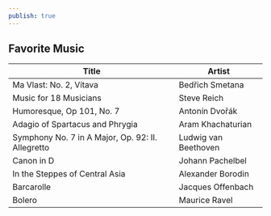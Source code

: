 ```yaml
---
publish: true
---
```


## Favorite Music

| Title                                             | Artist               |
| ------------------------------------------------- | -------------------- |
| Ma Vlast: No. 2, Vitava                           | Bedřich Smetana      |
| Music for 18 Musicians                            | Steve Reich          |
| Humoresque, Op 101, No. 7                         | Antonín Dvořák       |
| Adagio of Spartacus and Phrygia                   | Aram Khachaturian    |
| Symphony No. 7 in A Major, Op. 92: II. Allegretto | Ludwig van Beethoven |
| Canon in D                                        | Johann Pachelbel     |
| In the Steppes of Central Asia                    | Alexander Borodin    |
| Barcarolle                                        | Jacques Offenbach    |
| Bolero                                            | Maurice Ravel        |
